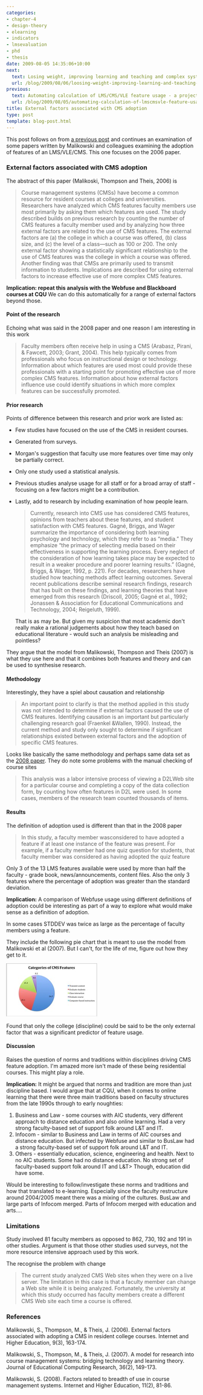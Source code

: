 ```yaml
---
categories:
- chapter-4
- design-theory
- elearning
- indicators
- lmsevaluation
- phd
- thesis
date: 2009-08-05 14:35:06+10:00
next:
  text: Losing weight, improving learning and teaching and complex systems
  url: /blog/2009/08/06/loosing-weight-improving-learning-and-teaching-and-complex-systems/
previous:
  text: Automating calculation of LMS/CMS/VLE feature usage - a project?
  url: /blog/2009/08/05/automating-calculation-of-lmscmsvle-feature-usage-a-project/
title: External factors associated with CMS adoption
type: post
template: blog-post.html
---
```

This post follows on from [a previous post](/blog/2009/08/05/factors-related-to-the-breadth-of-use-of-lmsvle-features/) and continues an examination of some papers written by Malikowski and colleagues examining the adoption of features of an LMS/VLE/CMS. This one focuses on the 2006 paper.

### External factors associated with CMS adoption

The abstract of this paper (Malikoski, Thompson and Theis, 2006) is

> Course management systems (CMSs) have become a common resource for resident courses at colleges and universities. Researchers have analyzed which CMS features faculty members use most primarily by asking them which features are used. The study described builds on previous research by counting the number of CMS features a faculty member used and by analyzing how three external factors are related to the use of CMS features. The external factors are (a) the college in which a course was offered, (b) class size, and (c) the level of a class—such as 100 or 200. The only external factor showing a statistically significant relationship to the use of CMS features was the college in which a course was offered. Another finding was that CMSs are primarily used to transmit information to students. Implications are described for using external factors to increase effective use of more complex CMS features.

**Implication: repeat this analysis with the Webfuse and Blackboard courses at CQU** We can do this automatically for a range of external factors beyond those.

#### Point of the research

Echoing what was said in the 2008 paper and one reason I am interesting in this work

> Faculty members often receive help in using a CMS (Arabasz, Pirani, & Fawcett, 2003; Grant, 2004). This help typically comes from professionals who focus on instructional design or technology. Information about which features are used most could provide these professionals with a starting point for promoting effective use of more complex CMS features. Information about how external factors influence use could identify situations in which more complex features can be successfully promoted.

#### Prior research

Points of difference between this research and prior work are listed as:

- Few studies have focused on the use of the CMS in resident courses.
- Generated from surveys.
- Morgan's suggestion that faculty use more features over time may only be partially correct.
- Only one study used a statistical analysis.
- Previous studies analyse usage for all staff or for a broad array of staff - focusing on a few factors might be a contribution.
- Lastly, add to research by including examination of how people learn.
    
    > Currently, research into CMS use has considered CMS features, opinions from teachers about these features, and student satisfaction with CMS features. Gagné, Briggs, and Wager summarize the importance of considering both learning psychology and technology, which they refer to as “media.” They emphasize “the primacy of selecting media based on their effectiveness in supporting the learning process. Every neglect of the consideration of how learning takes place may be expected to result in a weaker procedure and poorer learning results.” (Gagné, Briggs, & Wager, 1992, p. 221). For decades, researchers have studied how teaching methods affect learning outcomes. Several recent publications describe seminal research findings, research that has built on these findings, and learning theories that have emerged from this research (Driscoll, 2005; Gagné et al., 1992; Jonassen & Association for Educational Communications and Technology, 2004; Reigeluth, 1999).
    
    That is as may be. But given my suspicion that most academic don't really make a rational judgements about how they teach based on educational literature - would such an analysis be misleading and pointless?

They argue that the model from Malikowski, Thompson and Theis (2007) is what they use here and that it combines both features and theory and can be used to synthesise research.

#### Methodology

Interestingly, they have a spiel about causation and relationship

> An important point to clarify is that the method applied in this study was not intended to determine if external factors caused the use of CMS features. Identifying causation is an important but particularly challenging research goal (Fraenkel &Wallen, 1990). Instead, the current method and study only sought to determine if significant relationships existed between external factors and the adoption of specific CMS features.

Looks like basically the same methodology and perhaps same data set as the [2008 paper](/blog/2009/08/05/factors-related-to-the-breadth-of-use-of-lmsvle-features/). They do note some problems with the manual checking of course sites

> This analysis was a labor intensive process of viewing a D2LWeb site for a particular course and completing a copy of the data collection form, by counting how often features in D2L were used. In some cases, members of the research team counted thousands of items.

#### Results

The definition of adoption used is different than that in the 2008 paper

> In this study, a faculty member wasconsidered to have adopted a feature if at least one instance of the feature was present. For example, if a faculty member had one quiz question for students, that faculty member was considered as having adopted the quiz feature

Only 3 of the 13 LMS features available were used by more than half the faculty - grade book, news/announcements, content files. Also the only 3 features where the percentage of adoption was greater than the standard deviation.

**Implication:** A comparison of Webfuse usage using different definitions of adoption could be interesting as part of a way to explore what would make sense as a definition of adoption.

In some cases STDDEV was twice as large as the percentage of faculty members using a feature.

They include the following pie chart that is meant to use the model from Malikowski et al (2007). But I can't, for the life of me, figure out how they get to it.

[![Categories of CMS Features](images/3790475867_c28be8d8eb_m.jpg)](http://www.flickr.com/photos/david_jones/3790475867/ "Categories of CMS Features by David T Jones, on Flickr")

Found that only the college (discipline) could be said to be the only external factor that was a significant predictor of feature usage.

#### Discussion

Raises the question of norms and traditions within disciplines driving CMS feature adoption. I'm amazed more isn't made of these being residential courses. This might play a role.

**Implication:** It might be argued that norms and tradition are more than just discipline based. I would argue that at CQU, when it comes to online learning that there were three main traditions based on faculty structures from the late 1990s through to early noughties:

1. Business and Law - some courses with AIC students, very different approach to distance education and also online learning. Had a very strong faculty-based set of support folk around L&T and IT.
2. Infocom - similar to Business and Law in terms of AIC courses and distance education. But infected by Webfuse and similar to BusLaw had a strong faculty-based set of support folk around L&T and IT.
3. Others - essentially education, science, engineering and health. Next to no AIC students. Some had no distance education. No strong set of faculty-based support folk around IT and L&T> Though, education did have some.

Would be interesting to follow/investigate these norms and traditions and how that translated to e-learning. Especially since the faculty restructure around 2004/2005 meant there was a mixing of the cultures. BusLaw and large parts of Infocom merged. Parts of Infocom merged with education and arts....

### Limitations

Study involved 81 faculty members as opposed to 862, 730, 192 and 191 in other studies. Argument is that those other studies used surveys, not the more resource intensive approach used by this work.

The recognise the problem with change

> The current study analyzed CMS Web sites when they were on a live server. The limitation in this case is that a faculty member can change a Web site while it is being analyzed. Fortunately, the university at which this study occurred has faculty members create a different CMS Web site each time a course is offered.

### References

Malikowski, S., Thompson, M., & Theis, J. (2006). External factors associated with adopting a CMS in resident college courses. Internet and Higher Education, 9(3), 163-174.

Malikowski, S., Thompson, M., & Theis, J. (2007). A model for research into course management systems: bridging technology and learning theory. Journal of Educational Computing Research, 36(2), 149-173.

Malikowski, S. (2008). Factors related to breadth of use in course management systems. Internet and Higher Education, 11(2), 81-86.